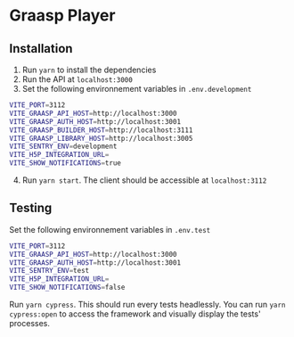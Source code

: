 # Graasp Player

## Installation

1. Run `yarn` to install the dependencies
2. Run the API at `localhost:3000`
3. Set the following environnement variables in `.env.development`

```sh
VITE_PORT=3112
VITE_GRAASP_API_HOST=http://localhost:3000
VITE_GRAASP_AUTH_HOST=http://localhost:3001
VITE_GRAASP_BUILDER_HOST=http://localhost:3111
VITE_GRAASP_LIBRARY_HOST=http://localhost:3005
VITE_SENTRY_ENV=development
VITE_H5P_INTEGRATION_URL=
VITE_SHOW_NOTIFICATIONS=true
```

4. Run `yarn start`. The client should be accessible at `localhost:3112`

## Testing

Set the following environnement variables in `.env.test`

```sh
VITE_PORT=3112
VITE_GRAASP_API_HOST=http://localhost:3000
VITE_GRAASP_AUTH_HOST=http://localhost:3001
VITE_SENTRY_ENV=test
VITE_H5P_INTEGRATION_URL=
VITE_SHOW_NOTIFICATIONS=false
```

Run `yarn cypress`. This should run every tests headlessly.
You can run `yarn cypress:open` to access the framework and visually display the tests' processes.
